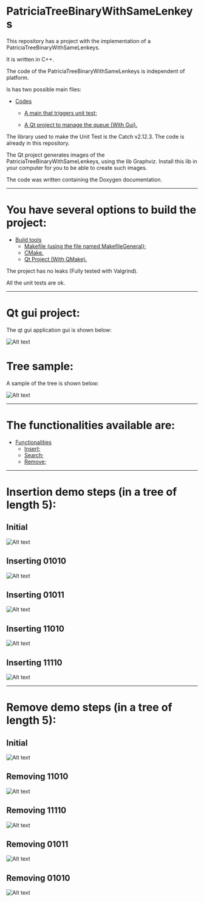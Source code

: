 PatriciaTreeBinaryWithSameLenkeys
====================

This repository has a project with the implementation of a PatriciaTreeBinaryWithSameLenkeys.

It is written in C++.

The code of the PatriciaTreeBinaryWithSameLenkeys is independent of platform.

Is has two possible main files:

* [Codes](#markdown-header)
	* [A main that triggers unit test;](#markdown-header-emphasis)

	* [A Qt project to manage the queue (With Gui).](#markdown-header-strikethrough)
	
The library used to make the Unit Test is the Catch v2.12.3. The code is already in this repository.

The Qt project generates images of the PatriciaTreeBinaryWithSameLenkeys, using the lib Graphviz.
Install this lib in your computer for you to be able to create such images.

The code was written containing the Doxygen documentation.

- - -

You have several options to build the project: 
====================

* [Build tools](#markdown-header)
	* [Makefile (using the file named MakefileGeneral);](#markdown-header-emphasis)
	* [CMake.](#markdown-header-emphasis)
	* [Qt Project (With QMake).](#markdown-header-emphasis)

The project has no leaks (Fully tested with Valgrind).

All the unit tests are ok.

- - -


Qt gui project: 
====================
The qt gui application gui is shown below:

![Alt text](images/guisample.png)

Tree sample: 
====================
A sample of the tree is shown below:

![Alt text](images/sample.png)

- - -


The functionalities available are: 
====================

* [Functionalities](#markdown-header)
	* [Insert;](#markdown-header-emphasis)
	* [Search;](#markdown-header-emphasis)	
	* [Remove;](#markdown-header-emphasis)
	
- - -

Insertion demo steps (in a tree of length 5): 
====================

## Initial

![Alt text](images/inserting/0.png)

## Inserting 01010

![Alt text](images/inserting/1.png)

## Inserting 01011

![Alt text](images/inserting/2.png)

## Inserting 11010

![Alt text](images/inserting/3.png)

## Inserting 11110

![Alt text](images/inserting/4.png)

- - -

Remove demo steps (in a tree of length 5): 
====================

## Initial 

![Alt text](images/removing/0.png)

## Removing 11010

![Alt text](images/removing/1.png)

## Removing 11110

![Alt text](images/removing/2.png)

## Removing 01011

![Alt text](images/removing/3.png)

## Removing 01010

![Alt text](images/removing/4.png)


